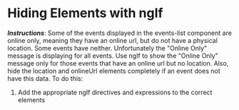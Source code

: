 # Hiding Elements with ngIf

**_Instructions_**: Some of the events displayed in the events-list component are online only, meaning they
have an online url, but do not have a physical location. Some events have neither. Unfortunately the "Online Only"
message is displaying for all events. Use ngIf to show the "Online Only" message only for those events that have an
online url but no location. Also, hide the location and onlineUrl elements completely if an event does not have this
data. To do this:

1. Add the appropriate ngIf directives and expressions to the correct elements
